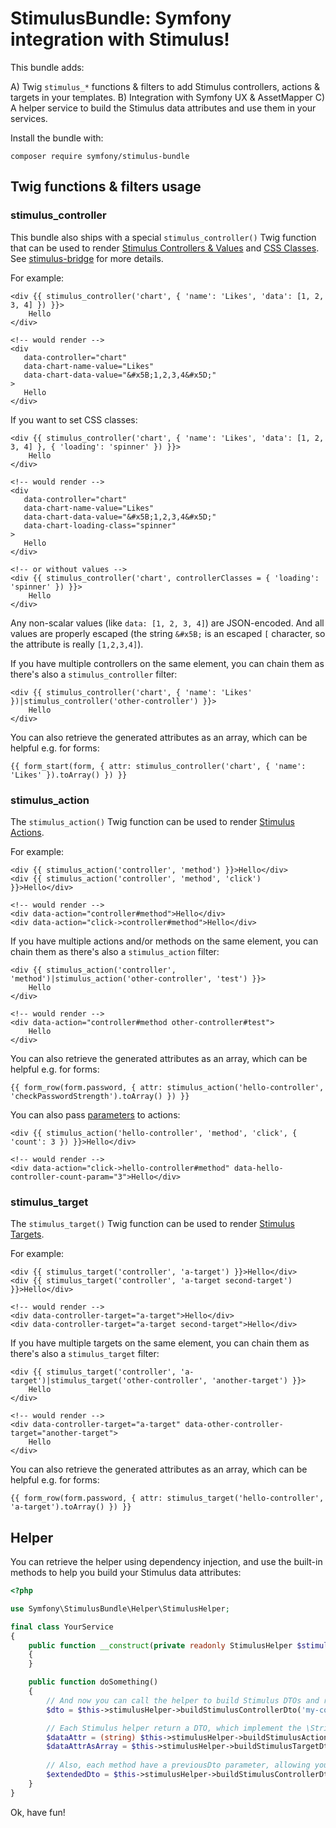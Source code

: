 # StimulusBundle: Symfony integration with Stimulus!

This bundle adds:

A) Twig `stimulus_*` functions & filters to add Stimulus controllers, actions & targets in your templates.
B) Integration with Symfony UX & AssetMapper
C) A helper service to build the Stimulus data attributes and use them in your services.

Install the bundle with:

```
composer require symfony/stimulus-bundle
```

## Twig functions & filters usage

### stimulus_controller

This bundle also ships with a special `stimulus_controller()` Twig function
that can be used to render [Stimulus Controllers & Values](https://stimulus.hotwired.dev/reference/values)
and [CSS Classes](https://stimulus.hotwired.dev/reference/css-classes).
See [stimulus-bridge](https://github.com/symfony/stimulus-bridge) for more details.

For example:

```twig
<div {{ stimulus_controller('chart', { 'name': 'Likes', 'data': [1, 2, 3, 4] }) }}>
    Hello
</div>

<!-- would render -->
<div
   data-controller="chart"
   data-chart-name-value="Likes"
   data-chart-data-value="&#x5B;1,2,3,4&#x5D;"
>
   Hello
</div>
```

If you want to set CSS classes:

```twig
<div {{ stimulus_controller('chart', { 'name': 'Likes', 'data': [1, 2, 3, 4] }, { 'loading': 'spinner' }) }}>
    Hello
</div>

<!-- would render -->
<div
   data-controller="chart"
   data-chart-name-value="Likes"
   data-chart-data-value="&#x5B;1,2,3,4&#x5D;"
   data-chart-loading-class="spinner"
>
   Hello
</div>

<!-- or without values -->
<div {{ stimulus_controller('chart', controllerClasses = { 'loading': 'spinner' }) }}>
    Hello
</div>
```

Any non-scalar values (like `data: [1, 2, 3, 4]`) are JSON-encoded. And all
values are properly escaped (the string `&#x5B;` is an escaped
`[` character, so the attribute is really `[1,2,3,4]`).

If you have multiple controllers on the same element, you can chain them as there's also a `stimulus_controller` filter:

```twig
<div {{ stimulus_controller('chart', { 'name': 'Likes' })|stimulus_controller('other-controller') }}>
    Hello
</div>
```

You can also retrieve the generated attributes as an array, which can be helpful e.g. for forms:

```twig
{{ form_start(form, { attr: stimulus_controller('chart', { 'name': 'Likes' }).toArray() }) }}
```

### stimulus_action

The `stimulus_action()` Twig function can be used to render [Stimulus Actions](https://stimulus.hotwired.dev/reference/actions).

For example:

```twig
<div {{ stimulus_action('controller', 'method') }}>Hello</div>
<div {{ stimulus_action('controller', 'method', 'click') }}>Hello</div>

<!-- would render -->
<div data-action="controller#method">Hello</div>
<div data-action="click->controller#method">Hello</div>
```

If you have multiple actions and/or methods on the same element, you can chain them as there's also a
`stimulus_action` filter:

```twig
<div {{ stimulus_action('controller', 'method')|stimulus_action('other-controller', 'test') }}>
    Hello
</div>

<!-- would render -->
<div data-action="controller#method other-controller#test">
    Hello
</div>
```

You can also retrieve the generated attributes as an array, which can be helpful e.g. for forms:

```twig
{{ form_row(form.password, { attr: stimulus_action('hello-controller', 'checkPasswordStrength').toArray() }) }}
```

You can also pass [parameters](https://stimulus.hotwired.dev/reference/actions#action-parameters) to actions:

```twig
<div {{ stimulus_action('hello-controller', 'method', 'click', { 'count': 3 }) }}>Hello</div>

<!-- would render -->
<div data-action="click->hello-controller#method" data-hello-controller-count-param="3">Hello</div>
```

### stimulus_target

The `stimulus_target()` Twig function can be used to render [Stimulus Targets](https://stimulus.hotwired.dev/reference/targets).

For example:

```twig
<div {{ stimulus_target('controller', 'a-target') }}>Hello</div>
<div {{ stimulus_target('controller', 'a-target second-target') }}>Hello</div>

<!-- would render -->
<div data-controller-target="a-target">Hello</div>
<div data-controller-target="a-target second-target">Hello</div>
```

If you have multiple targets on the same element, you can chain them as there's also a `stimulus_target` filter:

```twig
<div {{ stimulus_target('controller', 'a-target')|stimulus_target('other-controller', 'another-target') }}>
    Hello
</div>

<!-- would render -->
<div data-controller-target="a-target" data-other-controller-target="another-target">
    Hello
</div>
```

You can also retrieve the generated attributes as an array, which can be helpful e.g. for forms:

```twig
{{ form_row(form.password, { attr: stimulus_target('hello-controller', 'a-target').toArray() }) }}
```

## Helper

You can retrieve the helper using dependency injection, and use the built-in methods to help you build your Stimulus
data attributes:

```php
<?php

use Symfony\StimulusBundle\Helper\StimulusHelper;

final class YourService
{
    public function __construct(private readonly StimulusHelper $stimulusHelper)
    {
    }

    public function doSomething()
    {
        // And now you can call the helper to build Stimulus DTOs and retrieve strings or arrays of attributes.
        $dto = $this->stimulusHelper->buildStimulusControllerDto('my-controller');

        // Each Stimulus helper return a DTO, which implement the \Stringable interface, and have toArray() methods.
        $dataAttr = (string) $this->stimulusHelper->buildStimulusActionDto('my-controller', 'myAction');
        $dataAttrAsArray = $this->stimulusHelper->buildStimulusTargetDto('my-controller', 'myTarget')->toArray();
        
        // Also, each method have a previousDto parameter, allowing you to extend a previously built DTO.
        $extendedDto = $this->stimulusHelper->buildStimulusControllerDto('my-controller', previousDto: $dto);
    }
}
```

Ok, have fun!
